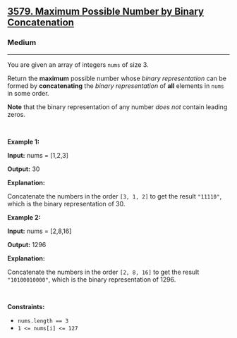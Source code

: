 <h2><a href="https://leetcode.com/contest/weekly-contest-418/problems/maximum-possible-number-by-binary-concatenation">3579. Maximum Possible Number by Binary Concatenation</a></h2><h3>Medium</h3><hr><p>You are given an array of integers <code>nums</code> of size 3.</p>

<p>Return the <strong>maximum</strong> possible number whose <em>binary representation</em> can be formed by <strong>concatenating</strong> the <em>binary representation</em> of <strong>all</strong> elements in <code>nums</code> in some order.</p>

<p><strong>Note</strong> that the binary representation of any number <em>does not</em> contain leading zeros.</p>

<p>&nbsp;</p>
<p><strong class="example">Example 1:</strong></p>

<div class="example-block">
<p><strong>Input:</strong> <span class="example-io">nums = [1,2,3]</span></p>

<p><strong>Output:</strong> 30</p>

<p><strong>Explanation:</strong></p>

<p>Concatenate the numbers in the order <code>[3, 1, 2]</code> to get the result <code>&quot;11110&quot;</code>, which is the binary representation of 30.</p>
</div>

<p><strong class="example">Example 2:</strong></p>

<div class="example-block">
<p><strong>Input:</strong> <span class="example-io">nums = [2,8,16]</span></p>

<p><strong>Output:</strong> 1296</p>

<p><strong>Explanation:</strong></p>

<p>Concatenate the numbers in the order <code>[2, 8, 16]</code> to get the result <code>&quot;10100010000&quot;</code>, which is the binary representation of 1296.</p>
</div>

<p>&nbsp;</p>
<p><strong>Constraints:</strong></p>

<ul>
	<li><code>nums.length == 3</code></li>
	<li><code>1 &lt;= nums[i] &lt;= 127</code></li>
</ul>
